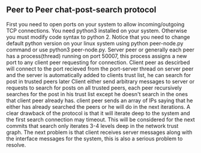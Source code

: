 ## Peer to Peer chat-post-search protocol

First you need to open ports on your system to allow incoming/outgoing TCP connections.
You need python3 installed on your system. Otherwise you must modify code syntax to python 2.
Notice that you need to change default python version on your linux system using python peer-node.py command or use
python3 peer-node.py.
Server peer or generally each peer has a process(thread) running on port 50007, this process assigns a new port to 
any client peer requesting for connection.
Client peer as descirbed will connect to the port recieved from the port-server thread on server peer and the server
is automatically added to clients trust list, he can search for post in trusted peers later
Client either send arbitrary messages to server or requests to search for posts on all trusted peers, each peer 
recursively searches for the post in his trust list except he doesn't search in the ones that client peer already has.
client peer sends an array of IPs saying that he either has already searched the peers or he will do in the next iterations.
A clear drawback of the protocol is that it will iterate deep to the system and the first search connection may timeout.
This will be considered for the next commits that search only iterates 3-4 levels deep in the network trust graph.
The next problem is that client receives server messages along with the interface messages for the system, this is also
a serious problem to resolve.
